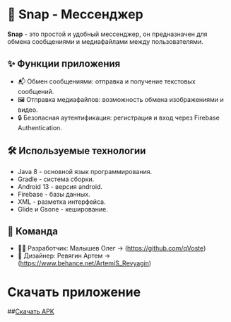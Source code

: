 # 📱 Snap - Мессенджер

**Snap** - это простой и удобный мессенджер, он предназначен для обмена сообщениями и медиафайлами между пользователями.

## ✨ Функции приложения
* 📬 Обмен сообщениями: отправка и получение текстовых сообщений.
* 🖼️ Отправка медиафайлов: возможность обмена изображениями и видео.
* 🔒 Безопасная аутентификация: регистрация и вход через Firebase Authentication.

## 🛠️ Используемые технологии
* Java 8 - основной язык программирования.
* Gradle - система сборки.
* Android 13 - версия android.
* Firebase - базы данных.
* XML - разметка интерфейса.
* Glide и Gsone - кеширование.

## 👥 Команда
* 👨‍💻 Разработчик: Малышев Олег -> (https://github.com/qVoste)
* 🎨 Дизайнер: Ревягин Артем -> (https://www.behance.net/ArtemiS_Revyagin)

# Скачать приложение

##[Скачать APK](https://github.com/qVoste/snap/raw/main/Snap.apk)


